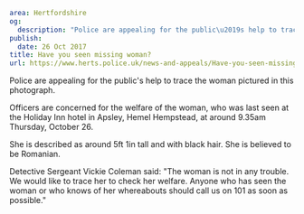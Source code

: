 ```yaml
area: Hertfordshire
og:
  description: "Police are appealing for the public\u2019s help to trace the woman pictured in this photograph"
publish:
  date: 26 Oct 2017
title: Have you seen missing woman?
url: https://www.herts.police.uk/news-and-appeals/Have-you-seen-missing-woman-1078D
```

Police are appealing for the public's help to trace the woman pictured in this photograph.

Officers are concerned for the welfare of the woman, who was last seen at the Holiday Inn hotel in Apsley, Hemel Hempstead, at around 9.35am Thursday, October 26.

She is described as around 5ft 1in tall and with black hair. She is believed to be Romanian.

Detective Sergeant Vickie Coleman said: "The woman is not in any trouble. We would like to trace her to check her welfare. Anyone who has seen the woman or who knows of her whereabouts should call us on 101 as soon as possible."
